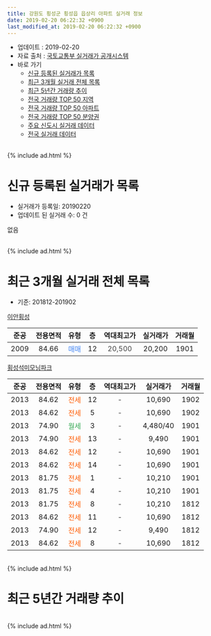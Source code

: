 ```yaml
---
title: 강원도 횡성군 횡성읍 읍상리 아파트 실거래 정보
date: 2019-02-20 06:22:32 +0900
last_modified_at: 2019-02-20 06:22:32 +0900
---
```


* 업데이트 : 2019-02-20
* 자료 출처 : [국토교통부 실거래가 공개시스템](http://rt.molit.go.kr)
* 바로 가기
    * [신규 등록된 실거래가 목록](#신규-등록된-실거래가-목록)
    * [최근 3개월 실거래 전체 목록](#최근-3개월-실거래-전체-목록)
    * [최근 5년간 거래량 추이](#최근-5년간-거래량-추이)
    * [전국 거래량 TOP 50 지역](https://inasie.github.io/apt-trade-info/최근-3개월-전국에서-가장-거래가-많이-발생한-지역)
    * [전국 거래량 TOP 50 아파트](https://inasie.github.io/apt-trade-info/최근-3개월-전국에서-가장-거래가-많이-발생한-아파트)
    * [전국 거래량 TOP 50 분양권](https://inasie.github.io/apt-trade-info/최근-3개월-전국에서-가장-거래가-많이-발생한-분양권)
    * [주요 신도시 실거래 데이터](https://inasie.github.io/apt-trade-info/주요-신도시)
    * [전국 실거래 데이터](https://inasie.github.io/apt-trade-info/전국)
<br>
{% include ad.html %}
<br>

# 신규 등록된 실거래가 목록
* 실거래가 등록일: 20190220
* 업데이트 된 실거래 수: 0 건

없음

<br>
{% include ad.html %}
<br>

# 최근 3개월 실거래 전체 목록
* 기준: 201812-201902


[이안횡성](https://search.naver.com/search.naver?query=%EA%B0%95%EC%9B%90%EB%8F%84+%ED%9A%A1%EC%84%B1%EA%B5%B0+%ED%9A%A1%EC%84%B1%EC%9D%8D+%EC%9D%8D%EC%83%81%EB%A6%AC+%EC%9D%B4%EC%95%88%ED%9A%A1%EC%84%B1)

|준공|전용면적|유형|층|역대최고가|실거래가|거래월|
|:---:|:---:|:---:|:---:|:---:|:---:|:---:|
|2009|84.66|<span style="color:#4285f3">매매</span>|12|<span style="color:#444444">20,500</span>|20,200|1901|

[횡성석미모닝파크](https://search.naver.com/search.naver?query=%EA%B0%95%EC%9B%90%EB%8F%84+%ED%9A%A1%EC%84%B1%EA%B5%B0+%ED%9A%A1%EC%84%B1%EC%9D%8D+%EC%9D%8D%EC%83%81%EB%A6%AC+%ED%9A%A1%EC%84%B1%EC%84%9D%EB%AF%B8%EB%AA%A8%EB%8B%9D%ED%8C%8C%ED%81%AC)

|준공|전용면적|유형|층|역대최고가|실거래가|거래월|
|:---:|:---:|:---:|:---:|:---:|:---:|:---:|
|2013|84.62|<span style="color:#ff5a00">전세</span>|12|<span style="color:#444444">-</span>|10,690|1902|
|2013|84.62|<span style="color:#ff5a00">전세</span>|5|<span style="color:#444444">-</span>|10,690|1902|
|2013|74.90|<span style="color:#34a853">월세</span>|3|<span style="color:#444444">-</span>|4,480/40|1901|
|2013|74.90|<span style="color:#ff5a00">전세</span>|13|<span style="color:#444444">-</span>|9,490|1901|
|2013|84.62|<span style="color:#ff5a00">전세</span>|12|<span style="color:#444444">-</span>|10,690|1901|
|2013|84.62|<span style="color:#ff5a00">전세</span>|14|<span style="color:#444444">-</span>|10,690|1901|
|2013|81.75|<span style="color:#ff5a00">전세</span>|1|<span style="color:#444444">-</span>|10,210|1901|
|2013|81.75|<span style="color:#ff5a00">전세</span>|4|<span style="color:#444444">-</span>|10,210|1901|
|2013|81.75|<span style="color:#ff5a00">전세</span>|8|<span style="color:#444444">-</span>|10,210|1812|
|2013|84.62|<span style="color:#ff5a00">전세</span>|11|<span style="color:#444444">-</span>|10,690|1812|
|2013|74.90|<span style="color:#ff5a00">전세</span>|12|<span style="color:#444444">-</span>|9,490|1812|
|2013|84.62|<span style="color:#ff5a00">전세</span>|8|<span style="color:#444444">-</span>|10,690|1812|


<br>
{% include ad.html %}
<br>

# 최근 5년간 거래량 추이


<div style="width:100%;">
    <canvas id="deal_progress" height="200"></canvas>
</div>

<script>
new Chart(document.getElementById("deal_progress"), {
    type: 'line',
    data: {
        labels: ['201402','201403','201404','201405','201406','201407','201408','201409','201410','201411','201412','201501','201502','201503','201504','201505','201506','201507','201508','201509','201510','201511','201512','201601','201602','201603','201604','201605','201606','201607','201608','201609','201610','201611','201612','201701','201702','201703','201704','201705','201706','201707','201708','201709','201710','201711','201712','201801','201802','201803','201804','201805','201806','201807','201808','201809','201810','201811','201812','201901','201902'],
        datasets: [{
            label: '매매',
            pointRadius: 1,
            data: [0, 0, 1, 1, 0, 1, 1, 0, 0, 1, 0, 1, 0, 1, 1, 0, 1, 1, 1, 1, 1, 0, 1, 2, 0, 0, 0, 0, 1, 1, 1, 0, 0, 2, 1, 0, 0, 0, 0, 2, 1, 1, 2, 2, 0, 0, 0, 0, 1, 0, 1, 1, 60, 0, 0, 1, 0, 1, 0, 1, 0],
            borderColor: "rgba(255, 201, 14, 1)",
            backgroundColor: "rgba(255, 201, 14, 0.5)",
            fill: false,
            lineTension: 0
        },{
            label: '전월세',
            pointRadius: 1,
            data: [9, 6, 4, 1, 0, 2, 1, 2, 0, 0, 2, 0, 1, 0, 0, 53, 2, 2, 3, 0, 0, 2, 0, 0, 3, 0, 1, 48, 2, 0, 1, 3, 2, 1, 2, 0, 0, 3, 2, 1, 5, 4, 5, 7, 8, 9, 52, 4, 0, 1, 3, 2, 4, 2, 2, 6, 60, 7, 4, 6, 2],
            borderColor: "rgba(0, 141, 185, 1)",
            backgroundColor: "rgba(0, 141, 185, 0.5)",
            fill: false,
            lineTension: 0
        }
        ]
    },
    options: {
        responsive: true,
        title: {
            display: false
        },
        tooltips: {
            mode: 'index',
            intersect: false
        },
        hover: {
            mode: 'nearest',
            intersect: true
        },
        scales: {
            xAxes: [{
                display: true,
                scaleLabel: {
                    display: true,
                    labelString: '년/월'
                }
            }],
            yAxes: [{
                display: true,
                ticks: {
                    suggestedMin: 0,
                },
                scaleLabel: {
                    display: true,
                    labelString: '실거래 수'
                }
            }]
        }
    }
});

</script>


<br>
{% include ad.html %}
<br>

